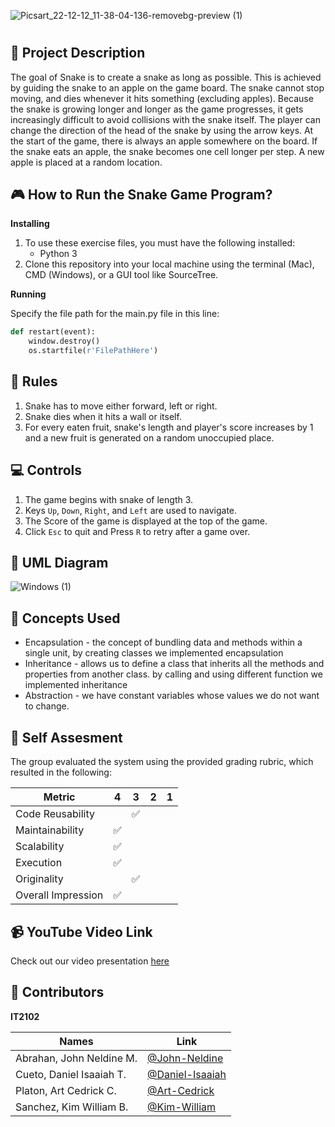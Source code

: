 ![Picsart_22-12-12_11-38-04-136-removebg-preview (1)](https://user-images.githubusercontent.com/113603567/206958029-2b924c0d-8261-4c48-8c75-c540ba04f284.png)


#


## 📝 Project Description


The goal of Snake is to create a snake as long as possible. This is achieved by guiding the
snake to an apple on the game board. The snake cannot stop moving, and dies whenever
it hits something (excluding apples). Because the snake is growing longer and longer as
the game progresses, it gets increasingly difficult to avoid collisions with the snake itself.
The player can change the direction of the head of the snake by using the arrow keys. At the
start of the game, there is always an apple somewhere on the board. If the snake eats an
apple, the snake becomes one cell longer per step. A new apple is placed at
a random location.


## 🎮 How to Run the Snake Game Program?

**Installing**
1. To use these exercise files, you must have the following installed:
	- Python 3
2. Clone this repository into your local machine using the terminal (Mac), CMD (Windows), or a GUI tool like SourceTree.

**Running**

Specify the file path for the main.py file in this line:

```python
def restart(event):
    window.destroy()
    os.startfile(r'FilePathHere')
```



## 🎲 Rules
1. Snake has to move either forward, left or right.
2. Snake dies when it hits a wall or itself.
3. For every eaten fruit, snake's length and player's score increases by 1 and a new fruit is generated on a random unoccupied place.

## 💻 Controls
1. The game begins with snake of length 3.
2. Keys `Up`, `Down`, `Right`, and `Left` are used to navigate.
3. The Score of the game is displayed at the top of the game.
4. Click `Esc` to quit and Press `R` to retry after a game over.


## 🏁 UML Diagram
![Windows (1)](https://user-images.githubusercontent.com/113603567/206999033-d5c018ba-261d-492c-b358-0334064e7b80.jpg)



## 📐 Concepts Used

* Encapsulation - the concept of bundling data and methods within a single unit, by creating classes we implemented encapsulation
* Inheritance - allows us to define a class that inherits all the methods and properties from another class. by calling and using different function we implemented      	         inheritance
* Abstraction - we have constant variables whose values we do not want to change. 



## 📝 Self Assesment

The group evaluated the system using the provided grading rubric, which resulted in the following:

| Metric             	| 4 	| 3 	| 2 	| 1 	|
|--------------------	|---	|---	|---	|---	|
| Code Reusability   	|   	| ✅ 	|       |   	|
| Maintainability    	|✅ 	|  	|   	|   	|
| Scalability        	| ✅ 	|   	|   	|   	|
| Execution          	|✅  	|  	|   	|   	|
| Originality        	|  	| ✅ 	|   	|   	|
| Overall Impression 	| ✅  	|   	|   	|   	|


## 📹 YouTube Video Link

Check out our video presentation [here](https://youtu.be/nvWdnAnxvBU)

## 🧾 Contributors

**IT2102**

| Names            	   | Link	                                                |
|--------------------------| ---------------------------------------------------------- |
| Abrahan, John Neldine M. |  [@John-Neldine](https://github.com/21-02497)              |
| Cueto, Daniel Isaaiah T. |  [@Daniel-Isaaiah](https://github.com/DanielIsaaiahCueto)  |  
| Platon, Art Cedrick C.   |  [@Art-Cedrick](https://github.com/Art-Cedrick)            | 
| Sanchez, Kim William B.  |  [@Kim-William](https://github.com/21-05298)               |


